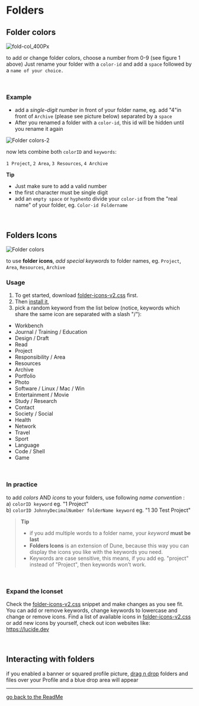 # Folders

## Folder colors
![fold-col_400Px](https://github.com/Jopp-gh/Obsidian-Dune84/assets/48620536/968f3fff-18a3-4128-8602-e1f27b907039)

to add or change folder colors, choose a number from 0-9 (see figure 1 above) 
Just rename your folder with a `color-id` and add a `space` followed by a `name of your choice.`

<br>

### Example
- add a *single-digit number* in front of your folder name, eg. add "4"in front of `Archive` (please see picture below) separated by a `space`
- After you renamed a folder with a `color-id`, this id will be hidden until you rename it again

![Folder colors-2](https://github.com/Jopp-gh/Obsidian-Dune84/assets/48620536/460ec1dd-484e-4787-89f2-9e4bb3f6b09b)

now lets combine both `colorID` and `keywords`:

`1 Project`, `2 Area`, `3 Resources`, `4 Archive`

**Tip**
- Just make sure to add a valid number 
- the first character must be single digit
- add an `empty space` or `hyphen`to divide your `color-id` from the "real name" of your folder, eg. `Color-id Foldername`

<br>

## Folders Icons

![Folder colors](https://github.com/Jopp-gh/Obsidian-Dune84/assets/48620536/b3474617-369d-4f66-82c5-e37aa12a9c0b)

to use **folder icons**, *add special keywords* to folder names, eg. `Project`, `Area`, `Resources`, `Archive`

### Usage
1. To get started, download [folder-icons-v2.css](https://github.com/Jopp-gh/Obsidian-Dune84/blob/main/snippets/folder-icons-v2.css) first.
2. Then [install it](https://help.obsidian.md/Extending+Obsidian/CSS+snippets), 
3. pick a random keyword from the list below (notice, keywords which share the same icon are separated with a slash "/"): 

- Workbench
- Journal / Training / Education
- Design / Draft
- Read
- Project
- Responsibility / Area
- Resources
- Archive
- Portfolio
- Photo
- Software / Linux / Mac / Win
- Entertainment / Movie
- Study / Research
- Contact
- Society / Social
- Health
- Network
- Travel
- Sport
- Language
- Code / Shell
- Game

<br>

### In practice
to add *colors* AND *icons* to your folders, use following *name convention* : 
<br>
a) `colorID keyword`  eg. "1 Project"
<br>
b) `colorID JohnnyDecimalNumber folderName keyword`  eg. "1 30 Test Project" 


>**Tip**
>- if you add multiple words to a folder name, your *keyword* **must be last**
>- **Folders Icons** is an extension of Dune, because this way you can display the icons you like with the keywords you need. 
>- Keywords are case sensitive, this means, if you add eg. "project" instead of "Project", then keywords won't work.

<br>

### Expand the Iconset
Check the [folder-icons-v2.css](https://github.com/Jopp-gh/Obsidian-Dune84/blob/main/snippets/folder-icons-v2.css) snippet and make changes as you see fit. 
You can add or remove keywords, change keywords to lowercase and change or remove icons. Find a list of available icons in [folder-icons-v2.css](https://github.com/Jopp-gh/Obsidian-Dune84/blob/main/snippets/folder-icons-v2.css) or add new icons by yourself, check out icon websites like: https://lucide.dev

<br>

## Interacting with folders

if you enabled a banner or squared profile picture, [drag n drop](https://github.com/Jopp-gh/Obsidian-Dune84/blob/main/Wiki/Profile.md#drag-n-drop-area) folders and files over your Profile and a blue drop area will appear

---
[go back to the ReadMe](https://github.com/Jopp-gh/Obsidian-Dune84/tree/main)
